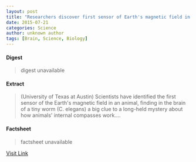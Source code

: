```yaml
---
layout: post
title: "Researchers discover first sensor of Earth's magnetic field in an animal"
date: 2015-07-21
categories: Science
author: unknown author
tags: [Brain, Science, Biology]
---
```



#### Digest
>digest unavailable

#### Extract
>(University of Texas at Austin) Scientists have identified the first sensor of the Earth's magnetic field in an animal, finding in the brain of a tiny worm (C. elegans) a big clue to a long-held mystery about how animals' internal compasses work....

#### Factsheet
>factsheet unavailable

[Visit Link](http://www.eurekalert.org/pub_releases/2015-06/uota-rdf061715.php)


